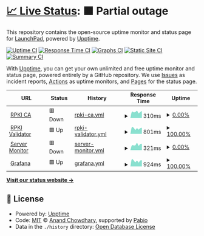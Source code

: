 # [📈 Live Status](https://status.launchpadx.top): <!--live status--> **🟧 Partial outage**

This repository contains the open-source uptime monitor and status page for [LaunchPad](https://launchpadx.top), powered by [Upptime](https://github.com/upptime/upptime).

[![Uptime CI](https://github.com/rdp-studio/upptime/workflows/Uptime%20CI/badge.svg)](https://github.com/rdp-studio/upptime/actions?query=workflow%3A%22Uptime+CI%22)
[![Response Time CI](https://github.com/rdp-studio/upptime/workflows/Response%20Time%20CI/badge.svg)](https://github.com/rdp-studio/upptime/actions?query=workflow%3A%22Response+Time+CI%22)
[![Graphs CI](https://github.com/rdp-studio/upptime/workflows/Graphs%20CI/badge.svg)](https://github.com/rdp-studio/upptime/actions?query=workflow%3A%22Graphs+CI%22)
[![Static Site CI](https://github.com/rdp-studio/upptime/workflows/Static%20Site%20CI/badge.svg)](https://github.com/rdp-studio/upptime/actions?query=workflow%3A%22Static+Site+CI%22)
[![Summary CI](https://github.com/rdp-studio/upptime/workflows/Summary%20CI/badge.svg)](https://github.com/rdp-studio/upptime/actions?query=workflow%3A%22Summary+CI%22)

With [Upptime](https://upptime.js.org), you can get your own unlimited and free uptime monitor and status page, powered entirely by a GitHub repository. We use [Issues](https://github.com/rdp-studio/upptime/issues) as incident reports, [Actions](https://github.com/rdp-studio/upptime/actions) as uptime monitors, and [Pages](https://status.launchpadx.top) for the status page.

<!--start: status pages-->
<!-- This summary is generated by Upptime (https://github.com/upptime/upptime) -->
<!-- Do not edit this manually, your changes will be overwritten -->
<!-- prettier-ignore -->
| URL | Status | History | Response Time | Uptime |
| --- | ------ | ------- | ------------- | ------ |
| <img alt="" src="https://icons.duckduckgo.com/ip3/rpca.launchpadx.top.ico" height="13"> [RPKI CA](https://rpca.launchpadx.top) | 🟥 Down | [rpki-ca.yml](https://github.com/rdp-studio/upptime/commits/HEAD/history/rpki-ca.yml) | <details><summary><img alt="Response time graph" src="./graphs/rpki-ca/response-time-week.png" height="20"> 310ms</summary><br><a href="https://status.launchpadx.top/history/rpki-ca"><img alt="Response time 1296" src="https://img.shields.io/endpoint?url=https%3A%2F%2Fraw.githubusercontent.com%2Frdp-studio%2Fupptime%2FHEAD%2Fapi%2Frpki-ca%2Fresponse-time.json"></a><br><a href="https://status.launchpadx.top/history/rpki-ca"><img alt="24-hour response time 294" src="https://img.shields.io/endpoint?url=https%3A%2F%2Fraw.githubusercontent.com%2Frdp-studio%2Fupptime%2FHEAD%2Fapi%2Frpki-ca%2Fresponse-time-day.json"></a><br><a href="https://status.launchpadx.top/history/rpki-ca"><img alt="7-day response time 310" src="https://img.shields.io/endpoint?url=https%3A%2F%2Fraw.githubusercontent.com%2Frdp-studio%2Fupptime%2FHEAD%2Fapi%2Frpki-ca%2Fresponse-time-week.json"></a><br><a href="https://status.launchpadx.top/history/rpki-ca"><img alt="30-day response time 1296" src="https://img.shields.io/endpoint?url=https%3A%2F%2Fraw.githubusercontent.com%2Frdp-studio%2Fupptime%2FHEAD%2Fapi%2Frpki-ca%2Fresponse-time-month.json"></a><br><a href="https://status.launchpadx.top/history/rpki-ca"><img alt="1-year response time 1296" src="https://img.shields.io/endpoint?url=https%3A%2F%2Fraw.githubusercontent.com%2Frdp-studio%2Fupptime%2FHEAD%2Fapi%2Frpki-ca%2Fresponse-time-year.json"></a></details> | <details><summary><a href="https://status.launchpadx.top/history/rpki-ca">0.00%</a></summary><a href="https://status.launchpadx.top/history/rpki-ca"><img alt="All-time uptime 22.24%" src="https://img.shields.io/endpoint?url=https%3A%2F%2Fraw.githubusercontent.com%2Frdp-studio%2Fupptime%2FHEAD%2Fapi%2Frpki-ca%2Fuptime.json"></a><br><a href="https://status.launchpadx.top/history/rpki-ca"><img alt="24-hour uptime 0.00%" src="https://img.shields.io/endpoint?url=https%3A%2F%2Fraw.githubusercontent.com%2Frdp-studio%2Fupptime%2FHEAD%2Fapi%2Frpki-ca%2Fuptime-day.json"></a><br><a href="https://status.launchpadx.top/history/rpki-ca"><img alt="7-day uptime 0.00%" src="https://img.shields.io/endpoint?url=https%3A%2F%2Fraw.githubusercontent.com%2Frdp-studio%2Fupptime%2FHEAD%2Fapi%2Frpki-ca%2Fuptime-week.json"></a><br><a href="https://status.launchpadx.top/history/rpki-ca"><img alt="30-day uptime 22.24%" src="https://img.shields.io/endpoint?url=https%3A%2F%2Fraw.githubusercontent.com%2Frdp-studio%2Fupptime%2FHEAD%2Fapi%2Frpki-ca%2Fuptime-month.json"></a><br><a href="https://status.launchpadx.top/history/rpki-ca"><img alt="1-year uptime 22.24%" src="https://img.shields.io/endpoint?url=https%3A%2F%2Fraw.githubusercontent.com%2Frdp-studio%2Fupptime%2FHEAD%2Fapi%2Frpki-ca%2Fuptime-year.json"></a></details>
| <img alt="" src="https://icons.duckduckgo.com/ip3/rpki.launchpadx.top.ico" height="13"> [RPKI Validator](https://rpki.launchpadx.top) | 🟩 Up | [rpki-validator.yml](https://github.com/rdp-studio/upptime/commits/HEAD/history/rpki-validator.yml) | <details><summary><img alt="Response time graph" src="./graphs/rpki-validator/response-time-week.png" height="20"> 801ms</summary><br><a href="https://status.launchpadx.top/history/rpki-validator"><img alt="Response time 827" src="https://img.shields.io/endpoint?url=https%3A%2F%2Fraw.githubusercontent.com%2Frdp-studio%2Fupptime%2FHEAD%2Fapi%2Frpki-validator%2Fresponse-time.json"></a><br><a href="https://status.launchpadx.top/history/rpki-validator"><img alt="24-hour response time 693" src="https://img.shields.io/endpoint?url=https%3A%2F%2Fraw.githubusercontent.com%2Frdp-studio%2Fupptime%2FHEAD%2Fapi%2Frpki-validator%2Fresponse-time-day.json"></a><br><a href="https://status.launchpadx.top/history/rpki-validator"><img alt="7-day response time 801" src="https://img.shields.io/endpoint?url=https%3A%2F%2Fraw.githubusercontent.com%2Frdp-studio%2Fupptime%2FHEAD%2Fapi%2Frpki-validator%2Fresponse-time-week.json"></a><br><a href="https://status.launchpadx.top/history/rpki-validator"><img alt="30-day response time 827" src="https://img.shields.io/endpoint?url=https%3A%2F%2Fraw.githubusercontent.com%2Frdp-studio%2Fupptime%2FHEAD%2Fapi%2Frpki-validator%2Fresponse-time-month.json"></a><br><a href="https://status.launchpadx.top/history/rpki-validator"><img alt="1-year response time 827" src="https://img.shields.io/endpoint?url=https%3A%2F%2Fraw.githubusercontent.com%2Frdp-studio%2Fupptime%2FHEAD%2Fapi%2Frpki-validator%2Fresponse-time-year.json"></a></details> | <details><summary><a href="https://status.launchpadx.top/history/rpki-validator">100.00%</a></summary><a href="https://status.launchpadx.top/history/rpki-validator"><img alt="All-time uptime 100.00%" src="https://img.shields.io/endpoint?url=https%3A%2F%2Fraw.githubusercontent.com%2Frdp-studio%2Fupptime%2FHEAD%2Fapi%2Frpki-validator%2Fuptime.json"></a><br><a href="https://status.launchpadx.top/history/rpki-validator"><img alt="24-hour uptime 100.00%" src="https://img.shields.io/endpoint?url=https%3A%2F%2Fraw.githubusercontent.com%2Frdp-studio%2Fupptime%2FHEAD%2Fapi%2Frpki-validator%2Fuptime-day.json"></a><br><a href="https://status.launchpadx.top/history/rpki-validator"><img alt="7-day uptime 100.00%" src="https://img.shields.io/endpoint?url=https%3A%2F%2Fraw.githubusercontent.com%2Frdp-studio%2Fupptime%2FHEAD%2Fapi%2Frpki-validator%2Fuptime-week.json"></a><br><a href="https://status.launchpadx.top/history/rpki-validator"><img alt="30-day uptime 100.00%" src="https://img.shields.io/endpoint?url=https%3A%2F%2Fraw.githubusercontent.com%2Frdp-studio%2Fupptime%2FHEAD%2Fapi%2Frpki-validator%2Fuptime-month.json"></a><br><a href="https://status.launchpadx.top/history/rpki-validator"><img alt="1-year uptime 100.00%" src="https://img.shields.io/endpoint?url=https%3A%2F%2Fraw.githubusercontent.com%2Frdp-studio%2Fupptime%2FHEAD%2Fapi%2Frpki-validator%2Fuptime-year.json"></a></details>
| <img alt="" src="https://icons.duckduckgo.com/ip3/tz.launchpadx.top.ico" height="13"> [Server Monitor](https://tz.launchpadx.top) | 🟥 Down | [server-monitor.yml](https://github.com/rdp-studio/upptime/commits/HEAD/history/server-monitor.yml) | <details><summary><img alt="Response time graph" src="./graphs/server-monitor/response-time-week.png" height="20"> 321ms</summary><br><a href="https://status.launchpadx.top/history/server-monitor"><img alt="Response time 446" src="https://img.shields.io/endpoint?url=https%3A%2F%2Fraw.githubusercontent.com%2Frdp-studio%2Fupptime%2FHEAD%2Fapi%2Fserver-monitor%2Fresponse-time.json"></a><br><a href="https://status.launchpadx.top/history/server-monitor"><img alt="24-hour response time 287" src="https://img.shields.io/endpoint?url=https%3A%2F%2Fraw.githubusercontent.com%2Frdp-studio%2Fupptime%2FHEAD%2Fapi%2Fserver-monitor%2Fresponse-time-day.json"></a><br><a href="https://status.launchpadx.top/history/server-monitor"><img alt="7-day response time 321" src="https://img.shields.io/endpoint?url=https%3A%2F%2Fraw.githubusercontent.com%2Frdp-studio%2Fupptime%2FHEAD%2Fapi%2Fserver-monitor%2Fresponse-time-week.json"></a><br><a href="https://status.launchpadx.top/history/server-monitor"><img alt="30-day response time 446" src="https://img.shields.io/endpoint?url=https%3A%2F%2Fraw.githubusercontent.com%2Frdp-studio%2Fupptime%2FHEAD%2Fapi%2Fserver-monitor%2Fresponse-time-month.json"></a><br><a href="https://status.launchpadx.top/history/server-monitor"><img alt="1-year response time 446" src="https://img.shields.io/endpoint?url=https%3A%2F%2Fraw.githubusercontent.com%2Frdp-studio%2Fupptime%2FHEAD%2Fapi%2Fserver-monitor%2Fresponse-time-year.json"></a></details> | <details><summary><a href="https://status.launchpadx.top/history/server-monitor">0.00%</a></summary><a href="https://status.launchpadx.top/history/server-monitor"><img alt="All-time uptime 22.24%" src="https://img.shields.io/endpoint?url=https%3A%2F%2Fraw.githubusercontent.com%2Frdp-studio%2Fupptime%2FHEAD%2Fapi%2Fserver-monitor%2Fuptime.json"></a><br><a href="https://status.launchpadx.top/history/server-monitor"><img alt="24-hour uptime 0.00%" src="https://img.shields.io/endpoint?url=https%3A%2F%2Fraw.githubusercontent.com%2Frdp-studio%2Fupptime%2FHEAD%2Fapi%2Fserver-monitor%2Fuptime-day.json"></a><br><a href="https://status.launchpadx.top/history/server-monitor"><img alt="7-day uptime 0.00%" src="https://img.shields.io/endpoint?url=https%3A%2F%2Fraw.githubusercontent.com%2Frdp-studio%2Fupptime%2FHEAD%2Fapi%2Fserver-monitor%2Fuptime-week.json"></a><br><a href="https://status.launchpadx.top/history/server-monitor"><img alt="30-day uptime 22.24%" src="https://img.shields.io/endpoint?url=https%3A%2F%2Fraw.githubusercontent.com%2Frdp-studio%2Fupptime%2FHEAD%2Fapi%2Fserver-monitor%2Fuptime-month.json"></a><br><a href="https://status.launchpadx.top/history/server-monitor"><img alt="1-year uptime 22.24%" src="https://img.shields.io/endpoint?url=https%3A%2F%2Fraw.githubusercontent.com%2Frdp-studio%2Fupptime%2FHEAD%2Fapi%2Fserver-monitor%2Fuptime-year.json"></a></details>
| <img alt="" src="https://icons.duckduckgo.com/ip3/grafana.launchpadx.top.ico" height="13"> [Grafana](https://grafana.launchpadx.top) | 🟩 Up | [grafana.yml](https://github.com/rdp-studio/upptime/commits/HEAD/history/grafana.yml) | <details><summary><img alt="Response time graph" src="./graphs/grafana/response-time-week.png" height="20"> 924ms</summary><br><a href="https://status.launchpadx.top/history/grafana"><img alt="Response time 966" src="https://img.shields.io/endpoint?url=https%3A%2F%2Fraw.githubusercontent.com%2Frdp-studio%2Fupptime%2FHEAD%2Fapi%2Fgrafana%2Fresponse-time.json"></a><br><a href="https://status.launchpadx.top/history/grafana"><img alt="24-hour response time 643" src="https://img.shields.io/endpoint?url=https%3A%2F%2Fraw.githubusercontent.com%2Frdp-studio%2Fupptime%2FHEAD%2Fapi%2Fgrafana%2Fresponse-time-day.json"></a><br><a href="https://status.launchpadx.top/history/grafana"><img alt="7-day response time 924" src="https://img.shields.io/endpoint?url=https%3A%2F%2Fraw.githubusercontent.com%2Frdp-studio%2Fupptime%2FHEAD%2Fapi%2Fgrafana%2Fresponse-time-week.json"></a><br><a href="https://status.launchpadx.top/history/grafana"><img alt="30-day response time 966" src="https://img.shields.io/endpoint?url=https%3A%2F%2Fraw.githubusercontent.com%2Frdp-studio%2Fupptime%2FHEAD%2Fapi%2Fgrafana%2Fresponse-time-month.json"></a><br><a href="https://status.launchpadx.top/history/grafana"><img alt="1-year response time 966" src="https://img.shields.io/endpoint?url=https%3A%2F%2Fraw.githubusercontent.com%2Frdp-studio%2Fupptime%2FHEAD%2Fapi%2Fgrafana%2Fresponse-time-year.json"></a></details> | <details><summary><a href="https://status.launchpadx.top/history/grafana">100.00%</a></summary><a href="https://status.launchpadx.top/history/grafana"><img alt="All-time uptime 100.00%" src="https://img.shields.io/endpoint?url=https%3A%2F%2Fraw.githubusercontent.com%2Frdp-studio%2Fupptime%2FHEAD%2Fapi%2Fgrafana%2Fuptime.json"></a><br><a href="https://status.launchpadx.top/history/grafana"><img alt="24-hour uptime 100.00%" src="https://img.shields.io/endpoint?url=https%3A%2F%2Fraw.githubusercontent.com%2Frdp-studio%2Fupptime%2FHEAD%2Fapi%2Fgrafana%2Fuptime-day.json"></a><br><a href="https://status.launchpadx.top/history/grafana"><img alt="7-day uptime 100.00%" src="https://img.shields.io/endpoint?url=https%3A%2F%2Fraw.githubusercontent.com%2Frdp-studio%2Fupptime%2FHEAD%2Fapi%2Fgrafana%2Fuptime-week.json"></a><br><a href="https://status.launchpadx.top/history/grafana"><img alt="30-day uptime 100.00%" src="https://img.shields.io/endpoint?url=https%3A%2F%2Fraw.githubusercontent.com%2Frdp-studio%2Fupptime%2FHEAD%2Fapi%2Fgrafana%2Fuptime-month.json"></a><br><a href="https://status.launchpadx.top/history/grafana"><img alt="1-year uptime 100.00%" src="https://img.shields.io/endpoint?url=https%3A%2F%2Fraw.githubusercontent.com%2Frdp-studio%2Fupptime%2FHEAD%2Fapi%2Fgrafana%2Fuptime-year.json"></a></details>

<!--end: status pages-->

[**Visit our status website →**](https://status.launchpadx.top)

## 📄 License

- Powered by: [Upptime](https://github.com/upptime/upptime)
- Code: [MIT](./LICENSE) © [Anand Chowdhary](https://anandchowdhary.com), supported by [Pabio](https://pabio.com)
- Data in the `./history` directory: [Open Database License](https://opendatacommons.org/licenses/odbl/1-0/)

